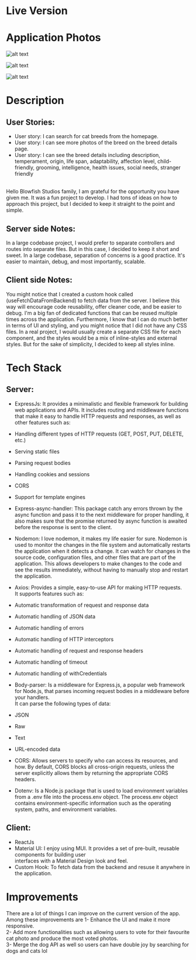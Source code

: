 # Live Version

# Application Photos

![alt text](https://i.pinimg.com/originals/19/0f/4f/190f4f285333554ea6e578e3fe287fcc.png)

![alt text](https://i.pinimg.com/originals/26/62/34/26623408c4b2831b0915ab8941535e79.png)

![alt text](https://i.pinimg.com/originals/bb/06/3e/bb063ed84ee953d9ee445ca7320eab19.png)

# Description

## User Stories:

- User story: I can search for cat breeds from the homepage. <br/>
- User story: I can see more photos of the breed on the breed details page. <br/>
- User story: I can see the breed details including description, temperament, origin, life span, adaptability, affection level, child-friendly, grooming, intelligence, health issues, social needs, stranger friendly <br/> <br/>

Hello Blowfish Studios family, I am grateful for the opportunity you have given me. It was a fun project to develop. I had tons of ideas on how to approach this project, but I decided to keep it straight to the point and simple.

## Server side Notes:

In a large codebase project, I would prefer to separate controllers and routes into separate files. But in this case, I decided to keep it short and sweet. In a large codebase, separation of concerns is a good practice. It's easier to maintain, debug, and most importantly, scalable.

## Client side Notes:

You might notice that I created a custom hook called (useFetchDataFromBackend) to fetch data from the server. I believe this way will encourage code reusability, offer cleaner code, and be easier to debug. I'm a big fan of dedicated functions that can be reused multiple times across the application. Furthermore, I know that I can do much better in terms of UI and styling, and you might notice that I did not have any CSS files. In a real project, I would usually create a separate CSS file for each component, and the styles would be a mix of inline-styles and external styles. But for the sake of simplicity, I decided to keep all styles inline.

# Tech Stack

## Server:

- ExpressJs: It provides a minimalistic and flexible framework for building web applications and APIs. It includes routing and middleware functions that make it easy to handle HTTP requests and responses, as well as other features such as: <br/>

- Handling different types of HTTP requests (GET, POST, PUT, DELETE, etc.) <br/>
- Serving static files <br/>
- Parsing request bodies <br/>
- Handling cookies and sessions <br/>
- CORS <br/>
- Support for template engines <br/>

- Express-async-handler: This package catch any errors thrown by the async function and pass it to the next middleware for proper handling, it also makes sure that the promise returned by async function is awaited before the response is sent to the client. <br/>

- Nodemon: I love nodemon, it makes my life easier for sure. Nodemon is used to monitor the changes in the file system and automatically restarts the application when it detects a change. It can watch for changes in the source code, configuration files, and other files that are part of the application. This allows developers to make changes to the code and see the results immediately, without having to manually stop and restart the application. <br/>

- Axios: Provides a simple, easy-to-use API for making HTTP requests. <br/>
  It supports features such as: <br/>

- Automatic transformation of request and response data <br/>
- Automatic handling of JSON data <br/>
- Automatic handling of errors <br/>
- Automatic handling of HTTP interceptors <br/>
- Automatic handling of request and response headers <br/>
- Automatic handling of timeout <br/>
- Automatic handling of withCredentials <br/>

- Body-parser: Is a middleware for Express.js, a popular web framework for Node.js, that parses incoming request bodies in a middleware before your handlers.<br/>
  It can parse the following types of data: <br/>

- JSON <br/>
- Raw <br/>
- Text <br/>
- URL-encoded data <br/>

- CORS: Allows servers to specify who can access its resources, and how. By default, CORS blocks all cross-origin requests, unless the server explicitly allows them by returning the appropriate CORS headers. <br/>

- Dotenv: Is a Node.js package that is used to load environment variables from a .env file into the process.env object. The process.env object contains environment-specific information such as the operating system, paths, and environment variables. <br/>

## Client:

- ReactJs
- Material UI: I enjoy using MUI. It provides a set of pre-built, reusable components for building user <br/>interfaces with a Material Design look and feel. <br/>
- Custom Hook: To fetch data from the backend and resuse it anywhere in the application. <br/>

# Improvements

There are a lot of things I can improve on the current version of the app. Among these improvements are
1- Enhance the UI and make it more responsive. <br/>
2- Add more functionalities such as allowing users to vote for their favourite cat photo and produce the most voted photos. <br/>
3- Merge the dog API as well so users can have double joy by searching for dogs and cats lol <br/>
